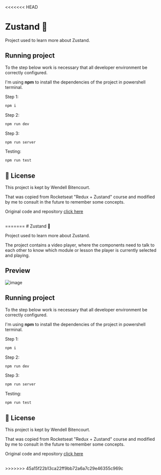 <<<<<<< HEAD
# Zustand 🐻

Project used to learn more about Zustand.

## Running project

To the step below work is necessary that all developer environment be correctly configured.

I'm using **npm** to install the dependencies of the project in powershell terminal.

Step 1:

```cl
npm i
```

Step 2:

```cl
npm run dev
```

Step 3:

```cl
npm run server
```

Testing:

```cl
npm run test
```

## 📄 License

This project is kept by Wendell Bitencourt.

That was copied from Rocketseat "Redux + Zustand" course and modified by me to consult in the future to remember some concepts.

Original code and repository <a target="_blank" href="https://github.com/rocketseat-education/ignite-redux-zustand">click here</a>

<br />
=======
# Zustand 🐻

Project used to learn more about Zustand.

The project contains a video player, where the components need to talk to each other to know which module or lesson the player is currently selected and playing.

## Preview

![image](https://github.com/WBitencourt/Playground/assets/51727640/0f530373-2b63-43c5-bc81-7b8e9a7a7db4)

## Running project

To the step below work is necessary that all developer environment be correctly configured.

I'm using **npm** to install the dependencies of the project in powershell terminal.

Step 1:

```cl
npm i
```

Step 2:

```cl
npm run dev
```

Step 3:

```cl
npm run server
```

Testing:

```cl
npm run test
```

## 📄 License

This project is kept by Wendell Bitencourt.

That was copied from Rocketseat "Redux + Zustand" course and modified by me to consult in the future to remember some concepts.

Original code and repository <a target="_blank" href="https://github.com/rocketseat-education/ignite-redux-zustand">click here</a>

<br />
>>>>>>> 45a15f22b13ca22ff9bb72a6a7c29e46355c969c
